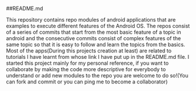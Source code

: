 ##README.md

This repository contains repo modules of android applications that are examples to execute different features of the Android OS. The repos consist of a series of commits that start from the most basic feature of a topic in android and the consecutive commits consist of complex features of the same topic so that it is easy to follow and learn the topics from the basics. Most of the apps(During this projects creation at least) are related to tutorials I have learnt from whose link I have put up in the README.md file. I started this project mainly for my personal reference, if you want to collaborate by making the code more descriptive for everybody to understand or add new modules to the repo you are welcome to do so!(You can fork and commit or you can ping me to become a collaborator)
